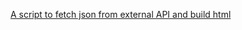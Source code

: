<a href="https://github.com/Byambaa0325/NUM-visualized/blob/master/overview.js"> A script to fetch json from external API and build html</a>
